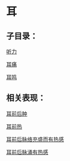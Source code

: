 # 耳## 子目录：[听力](https://zuoye.gmzyh.com/read/biaoxian/cat_听力.md)[耳痛](https://zuoye.gmzyh.com/read/biaoxian/cat_耳痛.md)[耳鸣](https://zuoye.gmzyh.com/read/biaoxian/cat_耳鸣.md)## 相关表现：[耳前后肿](https://zuoye.gmzyh.com/search?key=耳前后肿)[耳前热](https://zuoye.gmzyh.com/search?key=耳前热)[耳前后脉络充盛而有热感](https://zuoye.gmzyh.com/search?key=耳前后脉络充盛而有热感)[耳前后脉涌有热感](https://zuoye.gmzyh.com/search?key=耳前后脉涌有热感)